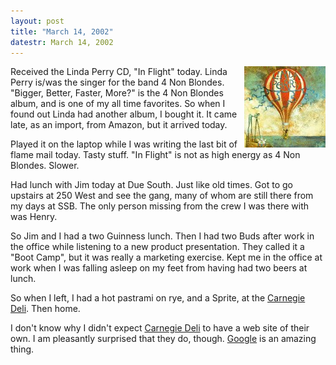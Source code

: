 ```yaml
---
layout: post
title: "March 14, 2002"
datestr: March 14, 2002
---
```

</a><img src="/pics/InFlightCover.jpg" width="130" height="130" align="right">

Received the Linda Perry CD, "In Flight" today. Linda Perry is/was
the singer for the band 4 Non Blondes. "Bigger, Better, Faster, More?"
is the 4 Non Blondes album, and is one of my all time favorites. So when I found
out Linda had another album, I bought it. It came late, as an import, from Amazon,
but it arrived today.

Played it on the laptop while I was writing the last bit of flame mail today.
Tasty stuff. "In Flight" is not as high energy as 4 Non Blondes. Slower.

Had lunch with Jim today at Due South. Just like old times. Got to go upstairs
at 250 West and see the gang, many of whom are still there from my days at SSB.
The only person missing from the crew I was there with was Henry.

So Jim and I had a two Guinness lunch. Then I had two Buds after work in the
office while listening to a new product presentation. They called it a "Boot
Camp", but it was really a marketing exercise. Kept me in the office at
work when I was falling asleep on my feet from having had two beers at lunch.

So when I left, I had a hot pastrami on rye, and a Sprite, at the <a href="http://www.carnegiedeli.com/">Carnegie
Deli</a>. Then home.

I don't know why I didn't expect <a href="http://www.carnegiedeli.com/">Carnegie
Deli</a> to have a web site of their own. I am pleasantly surprised that they
do, though. <a href="http://www.google.com/">Google</a> is an amazing thing.

